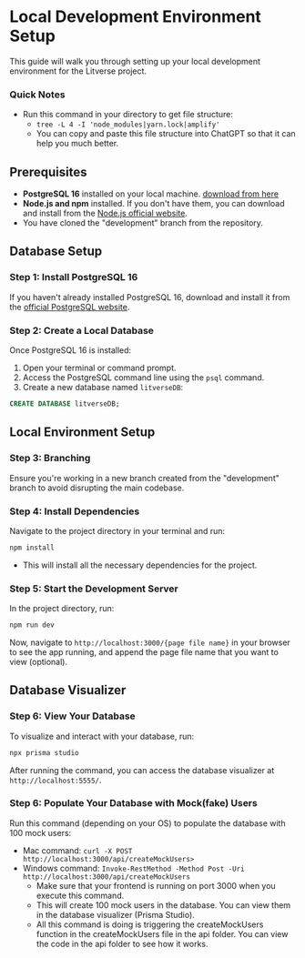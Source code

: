 # Local Development Environment Setup

This guide will walk you through setting up your local development environment for the Litverse project.

### Quick Notes
- Run this command in your directory to get file structure:
    - `tree -L 4 -I 'node_modules|yarn.lock|amplify'`
    - You can copy and paste this file structure into ChatGPT so that it can help you much better.

## Prerequisites

- **PostgreSQL 16** installed on your local machine. [download from here](https://www.postgresql.org/download/)
- **Node.js and npm** installed. If you don't have them, you can download and install from the [Node.js official website](https://nodejs.org/).
- You have cloned the "development" branch from the repository.

## Database Setup

### Step 1: Install PostgreSQL 16

If you haven't already installed PostgreSQL 16, download and install it from the [official PostgreSQL website](https://www.postgresql.org/download/).

### Step 2: Create a Local Database

Once PostgreSQL 16 is installed:

1. Open your terminal or command prompt.
2. Access the PostgreSQL command line using the `psql` command.
3. Create a new database named `litverseDB`:

```sql
CREATE DATABASE litverseDB;
```

## Local Environment Setup

### Step 3: Branching

Ensure you're working in a new branch created from the "development" branch to avoid disrupting the main codebase.

### Step 4: Install Dependencies

Navigate to the project directory in your terminal and run:

```bash
npm install
```

- This will install all the necessary dependencies for the project.

### Step 5: Start the Development Server

In the project directory, run:

```bash
npm run dev
```

Now, navigate to `http://localhost:3000/{page file name}` in your browser to see the app running, and append the page file name that you want to view (optional).

## Database Visualizer

### Step 6: View Your Database

To visualize and interact with your database, run:

```bash
npx prisma studio
```

After running the command, you can access the database visualizer at `http://localhost:5555/`.


### Step 6: Populate Your Database with Mock(fake) Users

Run this command (depending on your OS) to populate the database with 100 mock users:
- Mac command: `curl -X POST http://localhost:3000/api/createMockUsers>`
- Windows command: `Invoke-RestMethod -Method Post -Uri http://localhost:3000/api/createMockUsers`
    - Make sure that your frontend is running on port 3000 when you execute this command.
    - This will create 100 mock users in the database. You can view them in the database visualizer (Prisma Studio).
    - All this command is doing is triggering the createMockUsers function in the createMockUsers file in the api folder. You can view the code in the api folder to see how it works.